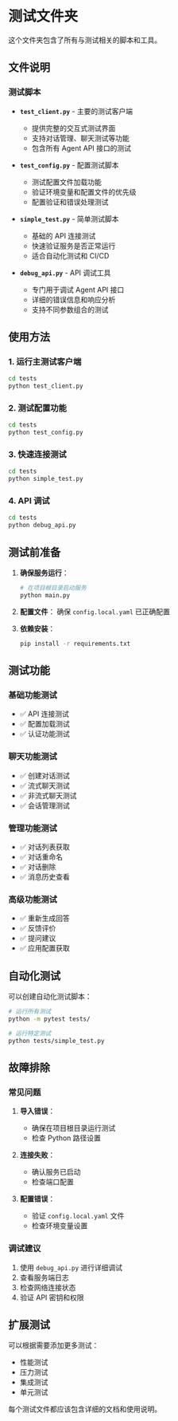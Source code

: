 # 测试文件夹

这个文件夹包含了所有与测试相关的脚本和工具。

## 文件说明

### 测试脚本

- **`test_client.py`** - 主要的测试客户端
  - 提供完整的交互式测试界面
  - 支持对话管理、聊天测试等功能
  - 包含所有 Agent API 接口的测试

- **`test_config.py`** - 配置测试脚本
  - 测试配置文件加载功能
  - 验证环境变量和配置文件的优先级
  - 配置验证和错误处理测试

- **`simple_test.py`** - 简单测试脚本
  - 基础的 API 连接测试
  - 快速验证服务是否正常运行
  - 适合自动化测试和 CI/CD

- **`debug_api.py`** - API 调试工具
  - 专门用于调试 Agent API 接口
  - 详细的错误信息和响应分析
  - 支持不同参数组合的测试

## 使用方法

### 1. 运行主测试客户端
```bash
cd tests
python test_client.py
```

### 2. 测试配置功能
```bash
cd tests
python test_config.py
```

### 3. 快速连接测试
```bash
cd tests
python simple_test.py
```

### 4. API 调试
```bash
cd tests
python debug_api.py
```

## 测试前准备

1. **确保服务运行**：
   ```bash
   # 在项目根目录启动服务
   python main.py
   ```

2. **配置文件**：
   确保 `config.local.yaml` 已正确配置

3. **依赖安装**：
   ```bash
   pip install -r requirements.txt
   ```

## 测试功能

### 基础功能测试
- ✅ API 连接测试
- ✅ 配置加载测试
- ✅ 认证功能测试

### 聊天功能测试
- ✅ 创建对话测试
- ✅ 流式聊天测试
- ✅ 非流式聊天测试
- ✅ 会话管理测试

### 管理功能测试
- ✅ 对话列表获取
- ✅ 对话重命名
- ✅ 对话删除
- ✅ 消息历史查看

### 高级功能测试
- ✅ 重新生成回答
- ✅ 反馈评价
- ✅ 提问建议
- ✅ 应用配置获取

## 自动化测试

可以创建自动化测试脚本：

```bash
# 运行所有测试
python -m pytest tests/

# 运行特定测试
python tests/simple_test.py
```

## 故障排除

### 常见问题

1. **导入错误**：
   - 确保在项目根目录运行测试
   - 检查 Python 路径设置

2. **连接失败**：
   - 确认服务已启动
   - 检查端口配置

3. **配置错误**：
   - 验证 `config.local.yaml` 文件
   - 检查环境变量设置

### 调试建议

1. 使用 `debug_api.py` 进行详细调试
2. 查看服务端日志
3. 检查网络连接状态
4. 验证 API 密钥和权限

## 扩展测试

可以根据需要添加更多测试：

- 性能测试
- 压力测试
- 集成测试
- 单元测试

每个测试文件都应该包含详细的文档和使用说明。 

